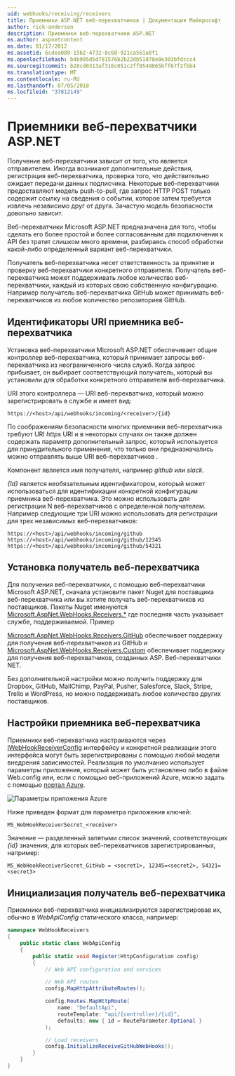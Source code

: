 ```yaml
---
uid: webhooks/receiving/receivers
title: Приемники ASP.NET веб-перехватчиков | Документация Майкрософт
author: rick-anderson
description: Приемники веб-перехватчики ASP.NET
ms.author: aspnetcontent
ms.date: 01/17/2012
ms.assetid: 6cdea089-15b2-4732-8c68-921ca561a8f1
ms.openlocfilehash: b4b995d5d781576b2b22db51d78e0e303bfdccc4
ms.sourcegitcommit: b28cd0313af316c051c2ff8549865bff67f2fbb4
ms.translationtype: MT
ms.contentlocale: ru-RU
ms.lasthandoff: 07/05/2018
ms.locfileid: "37812149"
---
```

# <a name="aspnet-webhooks-receivers"></a>Приемники веб-перехватчики ASP.NET

Получение веб-перехватчики зависит от того, кто является отправителем. Иногда возникают дополнительные действия, регистрация веб-перехватчика, проверка того, что действительно ожидает передачи данных подписчика. Некоторые веб-перехватчики предоставляют модель push-to-pull, где запрос HTTP POST только содержит ссылку на сведения о событии, которое затем требуется извлечь независимо друг от друга. Зачастую модель безопасности довольно зависит.

Веб-перехватчики Microsoft ASP.NET предназначена для того, чтобы сделать его более простой и более согласованным для подключения к API без тратит слишком много времени, разбираясь способ обработки какой-либо определенный вариант веб-перехватчики.

Получатель веб-перехватчика несет ответственность за принятие и проверку веб-перехватчики конкретного отправителя. Получатель веб-перехватчика может поддерживать любое количество веб-перехватчики, каждый из которых свою собственную конфигурацию. Например получатель веб-перехватчика GitHub может принимать веб-перехватчиков из любое количество репозиториев GitHub.

## <a name="webhook-receiver-uris"></a>Идентификаторы URI приемника веб-перехватчика

Установка веб-перехватчики Microsoft ASP.NET обеспечивает общие контроллер веб-перехватчика, который принимает запросы веб-перехватчика из неограниченного числа служб. Когда запрос прибывает, он выбирает соответствующий получатель, который вы установили для обработки конкретного отправителя веб-перехватчика.

URI этого контроллера — URI веб-перехватчика, который можно зарегистрировать в службе и имеет вид:

```
https://<host>/api/webhooks/incoming/<receiver>/{id}
```

По соображениям безопасности многих приемники веб-перехватчика требуют URI *https* URI и в некоторых случаях он также должен содержать параметр дополнительный запрос, который используется для принудительного применения, что только они предназначались можно отправлять выше URI веб-перехватчиков .

<em> <receiver> </em> Компонент является имя получателя, например <em>github</em> или <em>slack</em>.

*{Id}* является необязательным идентификатором, который может использоваться для идентификации конкретной конфигурации приемника веб-перехватчика. Это можно использовать для регистрации N веб-перехватчиков с определенной получателем. Например следующие три URI можно использовать для регистрации для трех независимых веб-перехватчиков:

```
https://<host>/api/webhooks/incoming/github
https://<host>/api/webhooks/incoming/github/12345
https://<host>/api/webhooks/incoming/github/54321
```

## <a name="installing-a-webhook-receiver"></a>Установка получатель веб-перехватчика

Для получения веб-перехватчики, с помощью веб-перехватчики Microsoft ASP.NET, сначала установите пакет Nuget для поставщика веб-перехватчика или вы хотите получать веб-перехватчиков из поставщиков. Пакеты Nuget именуются [Microsoft.AspNet.WebHooks.Receivers.*](https://www.nuget.org/packages?q=Microsoft.AspNet.WebHooks.Receivers) где последняя часть указывает службе, поддерживаемой. Пример

[Microsoft.AspNet.WebHooks.Receivers.GitHub](https://www.nuget.org/packages?q=Microsoft.AspNet.WebHooks.Receivers.GitHub) обеспечивает поддержку для получения веб-перехватчиков из GitHub и [Microsoft.AspNet.WebHooks.Receivers.Custom](https://www.nuget.org/packages?q=Microsoft.AspNet.WebHooks.Receivers.Custom) обеспечивает поддержку для получения веб-перехватчиков, созданных ASP. Веб-перехватчики NET.

Без дополнительной настройки можно получить поддержку для Dropbox, GitHub, MailChimp, PayPal, Pusher, Salesforce, Slack, Stripe, Trello и WordPress, но можно поддерживать любое количество других поставщиков.

## <a name="configuring-a-webhook-receiver"></a>Настройки приемника веб-перехватчика

Приемники веб-перехватчика настраиваются через [IWebHookReceiverConfig](https://github.com/aspnet/WebHooks/blob/master/src/Microsoft.AspNet.WebHooks.Receivers/WebHooks/IWebHookReceiverConfig.cs) интерфейсу и конкретной реализации этого интерфейса могут быть зарегистрированы с помощью любой модели внедрения зависимостей. Реализация по умолчанию использует параметры приложения, который может быть установлено либо в файле Web.config или, если с помощью веб-приложений Azure, можно задать с помощью [портал Azure](https://portal.azure.com/).

![Параметры приложения Azure](_static/AzureAppSettings.png)

Ниже приведен формат для параметра приложения ключей:

```
MS_WebHookReceiverSecret_<receiver>
```

Значение — разделенный запятыми список значений, соответствующих *{id}* значения, для которых веб-перехватчиков зарегистрированных, например:

```
MS_WebHookReceiverSecret_GitHub = <secret1>, 12345=<secret2>, 54321=<secret3>
```

## <a name="initializing-a-webhook-receiver"></a>Инициализация получатель веб-перехватчика

Приемники веб-перехватчика инициализируются зарегистрировав их, обычно в *WebApiConfig* статического класса, например:

```csharp
namespace WebHookReceivers
{
    public static class WebApiConfig
    {
        public static void Register(HttpConfiguration config)
        {
            // Web API configuration and services

            // Web API routes
            config.MapHttpAttributeRoutes();

            config.Routes.MapHttpRoute(
                name: "DefaultApi",
                routeTemplate: "api/{controller}/{id}",
                defaults: new { id = RouteParameter.Optional }
            );

            // Load receivers
            config.InitializeReceiveGitHubWebHooks();
        }
    }
}
```
